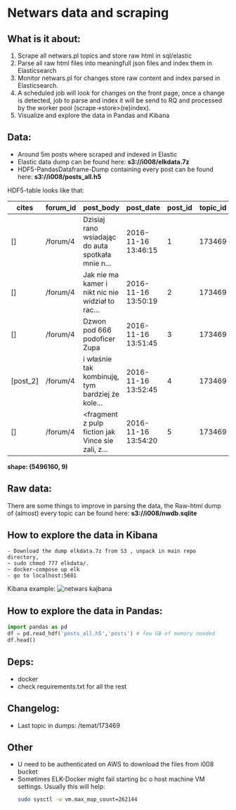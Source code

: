 # Netwars data and scraping


## What is it about:  
1) Scrape all netwars.pl topics and store raw html in sql/elastic  
2) Parse all raw html files into meaningfull json files and index them in Elasticsearch  
3) Monitor netwars.pl for changes store raw content and index parsed in Elasticsearch.  
4) A scheduled job will look for changes on the front page, once a change is detected, job to parse and index it will be send to RQ and processed by the worker pool (scrape->store>(re)index).  
5) Visualize and explore the data in Pandas and Kibana

## Data:
- Around 5m posts where scraped and indexed in Elastic  
- Elastic data dump can be found here: **s3://i008/elkdata.7z**
- HDF5-PandasDataframe-Dump containing every post can be found here: **s3://i008/posts_all.h5** 

HDF5-table looks like that:   

|cites|forum_id|post_body|post_date|post_id|topic_id|unique_post_id|user_href|user_name|0|1|2|3|4|
|--- |--- |--- |--- |--- |--- |--- |--- |--- |--- |--- |--- |--- |--- |
|[]|/forum/4|Dzisiaj rano wsiadając do auta spotkała mnie n...|2016-11-16 13:46:15|1|173469|173469.1|29243|Vol|
|[]|/forum/4|Jak nie ma kamer i nikt nic nie widział to rac...|2016-11-16 13:50:19|2|173469|173469.2|7201|Rocca|
|[]|/forum/4|Dzwon pod 666 podoficer Zupa|2016-11-16 13:51:45|3|173469|173469.3|18416|KiV|
|[post_2]|/forum/4|i właśnie tak kombinuję, tym bardziej że kole...|2016-11-16 13:52:45|4|173469|173469.4|29243|Vol|
|[]|/forum/4|<fragment z pulp fiction jak Vince sie zali, z...|2016-11-16 13:54:20|5|173469|173469.5|15662|maac|

**shape: (5496160, 9)**

## Raw data:
There are some things to improve in parsing the data, the Raw-html dump of (almost) every topic can be found here:
**s3://i008/nwdb.sqlite**


## How to explore the data in Kibana
    - Download the dump elkdata.7z from S3 , unpack in main repo directory,
    ~ sudo chmod 777 elkdata/.
    ~ docker-compose up elk  
    - go to localhost:5601

Kibana example:
![](http://i.imgur.com/opjT4SH.png=300x "netwars kajbana")

## How to explore the data in Pandas:
```python
import pandas as pd
df = pd.read_hdf('posts_all.h5','posts') # few GB of memory needed
df.head()
```

## Deps:
- docker 
- check requirements.txt for all the rest

## Changelog:
- Last topic in dumps: /temat/173469

## Other
- U need to be authenticated on AWS to download the files from i008 bucket
- Sometimes ELK-Docker might fail starting  bc o host machine VM settings.
Usually this will help:
    ```bash
    sudo sysctl -w vm.max_map_count=262144
    ```
